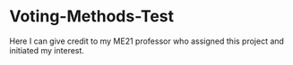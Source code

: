 # Voting-Methods-Test
Here I can give credit to my ME21 professor who assigned this project and initiated my interest.
